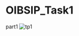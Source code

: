 # OIBSIP_Task1
part1
![tp1](https://github.com/Moumita3012/OIBSIP_Task1/assets/149953501/a7280c60-52e8-40a3-a1a2-03536ebcb3e7)
